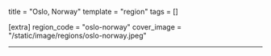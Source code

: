 title = "Oslo, Norway"
template = "region"
tags = []

[extra]
region_code = "oslo-norway"
cover_image = "/static/image/regions/oslo-norway.jpeg"

---
